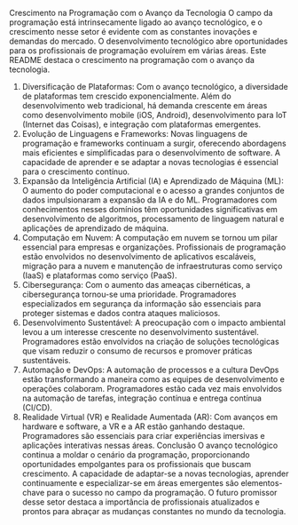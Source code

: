 
Crescimento na Programação com o Avanço da Tecnologia
O campo da programação está intrinsecamente ligado ao avanço tecnológico, e o crescimento nesse setor é evidente com as constantes inovações e demandas do mercado. O desenvolvimento tecnológico abre oportunidades para os profissionais de programação evoluírem em várias áreas. Este README destaca o crescimento na programação com o avanço da tecnologia.

1. Diversificação de Plataformas:
Com o avanço tecnológico, a diversidade de plataformas tem crescido exponencialmente. Além do desenvolvimento web tradicional, há demanda crescente em áreas como desenvolvimento mobile (iOS, Android), desenvolvimento para IoT (Internet das Coisas), e integração com plataformas emergentes.
2. Evolução de Linguagens e Frameworks:
Novas linguagens de programação e frameworks continuam a surgir, oferecendo abordagens mais eficientes e simplificadas para o desenvolvimento de software. A capacidade de aprender e se adaptar a novas tecnologias é essencial para o crescimento contínuo.
3. Expansão da Inteligência Artificial (IA) e Aprendizado de Máquina (ML):
O aumento do poder computacional e o acesso a grandes conjuntos de dados impulsionaram a expansão da IA e do ML. Programadores com conhecimentos nesses domínios têm oportunidades significativas em desenvolvimento de algoritmos, processamento de linguagem natural e aplicações de aprendizado de máquina.
4. Computação em Nuvem:
A computação em nuvem se tornou um pilar essencial para empresas e organizações. Profissionais de programação estão envolvidos no desenvolvimento de aplicativos escaláveis, migração para a nuvem e manutenção de infraestruturas como serviço (IaaS) e plataformas como serviço (PaaS).
5. Cibersegurança:
Com o aumento das ameaças cibernéticas, a cibersegurança tornou-se uma prioridade. Programadores especializados em segurança da informação são essenciais para proteger sistemas e dados contra ataques maliciosos.
6. Desenvolvimento Sustentável:
A preocupação com o impacto ambiental levou a um interesse crescente no desenvolvimento sustentável. Programadores estão envolvidos na criação de soluções tecnológicas que visam reduzir o consumo de recursos e promover práticas sustentáveis.
7. Automação e DevOps:
A automação de processos e a cultura DevOps estão transformando a maneira como as equipes de desenvolvimento e operações colaboram. Programadores estão cada vez mais envolvidos na automação de tarefas, integração contínua e entrega contínua (CI/CD).
8. Realidade Virtual (VR) e Realidade Aumentada (AR):
Com avanços em hardware e software, a VR e a AR estão ganhando destaque. Programadores são essenciais para criar experiências imersivas e aplicações interativas nessas áreas.
Conclusão
O avanço tecnológico continua a moldar o cenário da programação, proporcionando oportunidades empolgantes para os profissionais que buscam crescimento. A capacidade de adaptar-se a novas tecnologias, aprender continuamente e especializar-se em áreas emergentes são elementos-chave para o sucesso no campo da programação. O futuro promissor desse setor destaca a importância de profissionais atualizados e prontos para abraçar as mudanças constantes no mundo da tecnologia.
